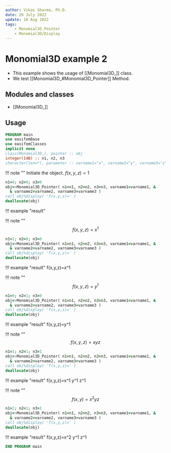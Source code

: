 ```yaml
---
author: Vikas Sharma, Ph.D.
date: 26 July 2022
update: 18 Aug 2022
tags:
    - Monomial3D_Pointer
    - Monomial3D/Display
---
```


# Monomial3D example 2

- This example shows the usage of [[Monomial3D_]] class.
- We test [[Monomial3D_#Monomial3D_Pointer]] Method.

## Modules and classes

- [[Monomial3D_]]

## Usage

```fortran
PROGRAM main
use easifemBase
use easifemClasses
implicit none
class(Monomial3D_), pointer :: obj
integer(I4B) :: n1, n2, n3
character(len=*), parameter :: varname1="x", varname2="y", varname3="z"
```

!!! note ""
Initiate the object. $f(x,y,z)=1$

```fortran
n1=0; n2=0; n3=0
obj=>Monomial3D_Pointer( n1=n1, n2=n2, n3=n3, varname1=varname1, &
  & varname2=varname2, varname3=varname3 )
call obj%display( 'f(x,y,z)=' )
deallocate(obj)
```

!!! example "result"

!!! note ""
$$
f(x,y,z)=x^1
$$

```fortran
n1=1; n2=0; n3=0
obj=>Monomial3D_Pointer( n1=n1, n2=n2, n3=n3, varname1=varname1, &
  & varname2=varname2, varname3=varname3 )
call obj%display( 'f(x,y,z)=' )
deallocate(obj)
```

!!! example "result"
f(x,y,z)=x^1

!!! note ""
$$
f(x,y,z)=y^1
$$

```fortran
n1=0; n2=1; n3=0
obj=>Monomial3D_Pointer( n1=n1, n2=n2, n3=n3, varname1=varname1, &
  & varname2=varname2, varname3=varname3 )
call obj%display( 'f(x,y,z)=' )
deallocate(obj)
```

!!! example "result"
f(x,y,z)=y^1

!!! note ""
$$
f(x,y,z)=xyz
$$

```fortran
n1=1; n2=1; n3=1
obj=>Monomial3D_Pointer( n1=n1, n2=n2, n3=n3, varname1=varname1, &
  & varname2=varname2, varname3=varname3 )
call obj%display( 'f(x,y,z)=' )
deallocate(obj)
```

!!! example "result"
f(x,y,z)=x^1 y^1 z^1

!!! note ""
$$
f(x,y)=x^2 y z
$$

```fortran
n1=2; n2=1; n3=1
obj=>Monomial3D_Pointer( n1=n1, n2=n2, n3=n3, varname1=varname1, &
  & varname2=varname2, varname3=varname3 )
call obj%display( 'f(x,y,z)=' )
deallocate(obj)
```

!!! example "result"
f(x,y,z)=x^2 y^1 z^1

```fortran
END PROGRAM main
```

